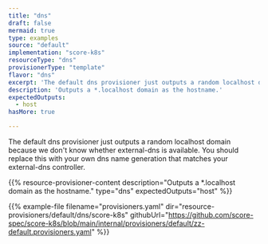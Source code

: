 ```yaml
---
title: "dns"
draft: false
mermaid: true
type: examples
source: "default"
implementation: "score-k8s"
resourceType: "dns"
provisionerType: "template"
flavor: "dns"
excerpt: 'The default dns provisioner just outputs a random localhost domain because we don&#39;t know whether external-dns is available. You should replace this with your own dns name generation that matches your external-dns controller.'
description: 'Outputs a *.localhost domain as the hostname.'
expectedOutputs: 
  - host
hasMore: true

---
```


The default dns provisioner just outputs a random localhost domain because we don't know whether external-dns is available. You should replace this with your own dns name generation that matches your external-dns controller.

{{% resource-provisioner-content description="Outputs a *.localhost domain as the hostname." type="dns" expectedOutputs="host" %}}

{{% example-file filename="provisioners.yaml" dir="resource-provisioners/default/dns/score-k8s" githubUrl="https://github.com/score-spec/score-k8s/blob/main/internal/provisioners/default/zz-default.provisioners.yaml" %}}
